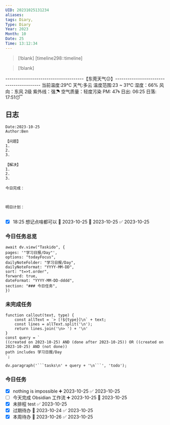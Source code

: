 ```yaml
---
UID: 20231025131234
aliases: 
tags: Diary,
Type: Diary
Year: 2023
Month: 10
Date: 25
Time: 13:12:34
---
```

> [!blank] 
> [timeline298::timeline]

>[!blank]
> 
--------------------------------------【东莞天气😕】-----------------------------------------
当前温度:29℃
天气:多云
温度范围:23 ~ 31℃
湿度：66%
风向：东风 2级
紫外线：强☂
空气质量：轻度污染 PM: 47🌀
日出: 06:25 日落: 17:51😴

## 日志

```
Date:2023-10-25
Author:Ben

【问题】
1.
2.
3.

【解决】
1.
2.
3.

今日完成：



明日计划：


```
- [x] 18:25 想记点啥都可以 🛫 2023-10-25 📅 2023-10-25 ✅ 2023-10-25


### 今日任务总览

```dataviewjs
await dv.view("Taskido", {
pages: '"学习日报/Day"',
options: "todayFocus",
dailyNoteFolder: "学习日报/Day",
dailyNoteFormat: "YYYY-MM-DD",
sort: "t=>t.order",
forward: true,
dateFormat: "YYYY-MM-DD-dddd",
section: "### 今日任务",
})
```

### 未完成任务

```dataviewjs
function callout(text, type) {
    const allText = `> [!${type}]\n` + text;
    const lines = allText.split('\n');
    return lines.join('\n> ') + '\n'
}
const query = `
((created on 2023-10-25) AND (done after 2023-10-25)) OR ((created on 2023-10-25) AND (not done))
path includes 学习日报/Day
`;

dv.paragraph('```tasks\n' + query + '\n```', 'todo');
```



### 今日任务

- [x] nothing is impossible ➕ 2023-10-25 ✅ 2023-10-25
- [ ] 今天完成 Obsidian 工作流 ➕ 2023-10-25 📅 2023-10-25
- [x] 未排程 test ✅ 2023-10-25
- [x] 过期待办 📅 2023-10-24 ✅ 2023-10-25
- [x] 本周待办 📅 2023-10-26 ✅ 2023-10-25